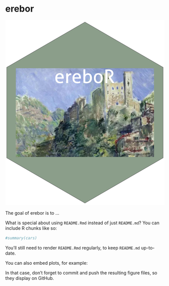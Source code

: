 
<!-- README.md is generated from README.Rmd. Please edit that file -->

# erebor
![logo](dev/erebor.png)
<!-- badges: start -->
<!-- badges: end -->

The goal of erebor is to …

What is special about using `README.Rmd` instead of just `README.md`?
You can include R chunks like so:

``` r
#summary(cars)
```

You’ll still need to render `README.Rmd` regularly, to keep `README.md`
up-to-date.

You can also embed plots, for example:

In that case, don’t forget to commit and push the resulting figure
files, so they display on GitHub.
